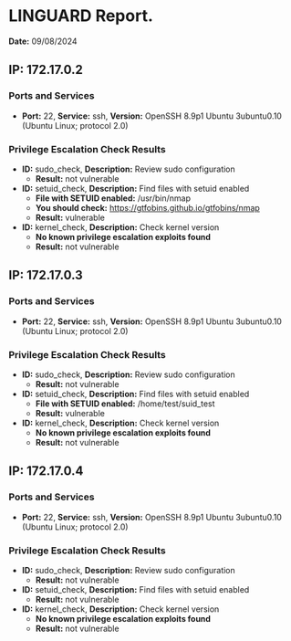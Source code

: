 # LINGUARD Report.
**Date:** 09/08/2024

## IP: 172.17.0.2

### Ports and Services
- **Port:** 22, **Service:** ssh, **Version:** OpenSSH 8.9p1 Ubuntu 3ubuntu0.10 (Ubuntu Linux; protocol 2.0)

### Privilege Escalation Check Results
- **ID:** sudo_check, **Description:** Review sudo configuration
  - **Result:** not vulnerable
- **ID:** setuid_check, **Description:** Find files with setuid enabled
  - **File with SETUID enabled:**  /usr/bin/nmap
  - **You should check:**   https://gtfobins.github.io/gtfobins/nmap
  - **Result:** vulnerable
- **ID:** kernel_check, **Description:** Check kernel version
  - **No known privilege escalation exploits found**
  - **Result:** not vulnerable

## IP: 172.17.0.3

### Ports and Services
- **Port:** 22, **Service:** ssh, **Version:** OpenSSH 8.9p1 Ubuntu 3ubuntu0.10 (Ubuntu Linux; protocol 2.0)

### Privilege Escalation Check Results
- **ID:** sudo_check, **Description:** Review sudo configuration
  - **Result:** not vulnerable
- **ID:** setuid_check, **Description:** Find files with setuid enabled
  - **File with SETUID enabled:**  /home/test/suid_test
  - **Result:** vulnerable
- **ID:** kernel_check, **Description:** Check kernel version
  - **No known privilege escalation exploits found**
  - **Result:** not vulnerable

## IP: 172.17.0.4

### Ports and Services
- **Port:** 22, **Service:** ssh, **Version:** OpenSSH 8.9p1 Ubuntu 3ubuntu0.10 (Ubuntu Linux; protocol 2.0)

### Privilege Escalation Check Results
- **ID:** sudo_check, **Description:** Review sudo configuration
  - **Result:** not vulnerable
- **ID:** setuid_check, **Description:** Find files with setuid enabled
  - **Result:** not vulnerable
- **ID:** kernel_check, **Description:** Check kernel version
  - **No known privilege escalation exploits found**
  - **Result:** not vulnerable
